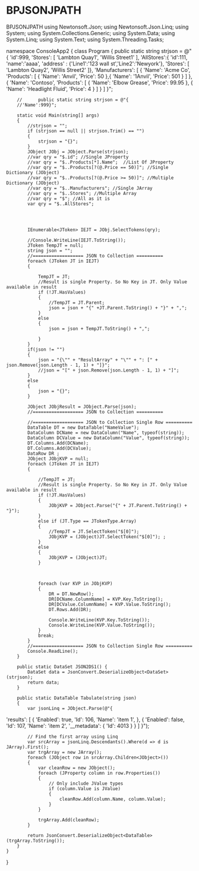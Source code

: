 # BPJSONJPATH
BPJSONJPATH
using Newtonsoft.Json;
using Newtonsoft.Json.Linq;
using System;
using System.Collections.Generic;
using System.Data;
using System.Linq;
using System.Text;
using System.Threading.Tasks;

namespace ConsoleApp2
{
    class Program
    {
        public static string strjson = @"{
          'id':999,
          'Stores': [
            'Lambton Quay1',
            'Willis Street1'
          ],
          'AllStores':{
          'id':111,
          'name':'aaaa',
          'address' : {'Line1':'123 wall st','Line2':'Newyork'},
          'Stores': [
            'Lambton Quay2',
            'Willis Street2'
          ]},
          'Manufacturers': [
            {
              'Name': 'Acme Co',
              'Products': [
                {
                  'Name': 'Anvil',
                  'Price': 50
                },{
                  'Name': '1Anvil',
                  'Price': 501
                }
              ]
            },
            {
              'Name': 'Contoso',
              'Products': [
                {
                  'Name': 'Elbow Grease',
                  'Price': 99.95
                },
                {
                  'Name': 'Headlight Fluid',
                  'Price': 4
                }
              ]
            }
          ]
        }";

        //      public static string strjson = @"{
        //'Name':999}";
        
        static void Main(string[] args)
        {
            //strjson = "";
            if (strjson == null || strjson.Trim() == "")
            {
                strjson = "{}";
            }
            JObject JObj = JObject.Parse(strjson);
            //var qry = "$.id"; //Single JProperty
            //var qry = "$..Products[*].Name";  //List Of JProperty
            //var qry = "$..Products[?(@.Price == 50)]"; //Single Dictionary (JObject)
            //var qry = "$..Products[?(@.Price >= 50)]"; //Multiple Dictionary (JObject)
            //var qry = "$..Manufacturers"; //Single JArray
            //var qry = "$..Stores"; //Multiple Array
            //var qry = "$"; //All as it is
            var qry = "$..AllStores"; 




            IEnumerable<JToken> IEJT = JObj.SelectTokens(qry);

            //Console.WriteLine(IEJT.ToString());
            JToken TempJT = null;
            string json = "";
            //=================== JSON to Collection ==========
            foreach (JToken JT in IEJT)
            {

                TempJT = JT;
                //Result is single Property. So No Key in JT. Only Value available in result
                if (!JT.HasValues)
                {
                    //TempJT = JT.Parent;
                    json = json + "{" +JT.Parent.ToString() + "}" + ",";
                } 
                else 
                {
                    json = json + TempJT.ToString() + ",";
                        
                }
            }
            if(json != "") 
            {
                json = "{\"" + "ResultArray" + "\"" + ": [" + json.Remove(json.Length - 1, 1) + "]}";
                //json = "[" + json.Remove(json.Length - 1, 1) + "]";
            }
            else
            {
                json = "{}";
            }

            JObject JObjResult = JObject.Parse(json);
            //=================== JSON to Collection ==========

            //=================== JSON to Collection Single Row ==========
            DataTable DT = new DataTable("NameValue");
            DataColumn DCName = new DataColumn("Name", typeof(string));
            DataColumn DCValue = new DataColumn("Value", typeof(string));
            DT.Columns.Add(DCName);
            DT.Columns.Add(DCValue);
            DataRow DR ;
            JObject JObjKVP = null;
            foreach (JToken JT in IEJT)
            {

                //TempJT = JT;
                //Result is single Property. So No Key in JT. Only Value available in result
                if (!JT.HasValues)
                {
                    JObjKVP = JObject.Parse("{" + JT.Parent.ToString() + "}");
                }
                else if (JT.Type == JTokenType.Array)
                {
                    //TempJT = JT.SelectToken("$[0]");
                    JObjKVP = (JObject)JT.SelectToken("$[0]"); ;
                }
                else 
                {
                    JObjKVP = (JObject)JT;
                }

                

                foreach (var KVP in JObjKVP)
                {
                    DR = DT.NewRow();
                    DR[DCName.ColumnName] = KVP.Key.ToString();
                    DR[DCValue.ColumnName] = KVP.Value.ToString();
                    DT.Rows.Add(DR);

                    Console.WriteLine(KVP.Key.ToString());
                    Console.WriteLine(KVP.Value.ToString());
                }
                break;
            }
            //=================== JSON to Collection Single Row ==========
            Console.ReadLine();
        }

        public static DataSet JSON2DS1() {
            DataSet data = JsonConvert.DeserializeObject<DataSet>(strjson);
            return data;
        }
        
        public static DataTable Tabulate(string json)
        {
            var jsonLinq = JObject.Parse(@"{
  'results':
  [
    {
      'Enabled': true,
      'Id': 106,
      'Name': 'item 1',
    },
    {
      'Enabled': false,
      'Id': 107,
      'Name': 'item 2',
      '__metadata': { 'Id': 4013 }
    }
  ]
}");

            // Find the first array using Linq
            var srcArray = jsonLinq.Descendants().Where(d => d is JArray).First();
            var trgArray = new JArray();
            foreach (JObject row in srcArray.Children<JObject>())
            {
                var cleanRow = new JObject();
                foreach (JProperty column in row.Properties())
                {
                    // Only include JValue types
                    if (column.Value is JValue)
                    {
                        cleanRow.Add(column.Name, column.Value);
                    }
                }

                trgArray.Add(cleanRow);
            }

            return JsonConvert.DeserializeObject<DataTable>(trgArray.ToString());
        }
    }
}
